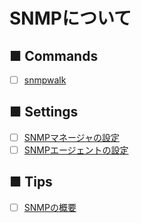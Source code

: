 # SNMPについて
## ■ Commands
- [ ] [snmpwalk]()
## ■ Settings
- [ ] [SNMPマネージャの設定]()
- [ ] [SNMPエージェントの設定]()
## ■ Tips
- [ ] [SNMPの概要]()

